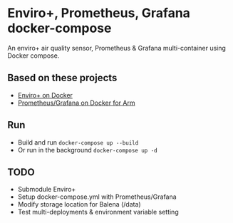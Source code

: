 # Enviro+, Prometheus, Grafana docker-compose

An enviro+ air quality sensor, Prometheus &amp; Grafana multi-container using Docker compose.

## Based on these projects

* [Enviro+ on Docker](https://github.com/sighmon/balena-enviro-plus)
* [Prometheus/Grafana on Docker for Arm](https://github.com/sighmon/prometheus-grafana-raspberry-pi)

## Run

* Build and run `docker-compose up --build`
* Or run in the background `docker-compose up -d`

## TODO

* Submodule Enviro+
* Setup docker-compose.yml with Prometheus/Grafana
* Modify storage location for Balena (/data)
* Test multi-deployments & environment variable setting
